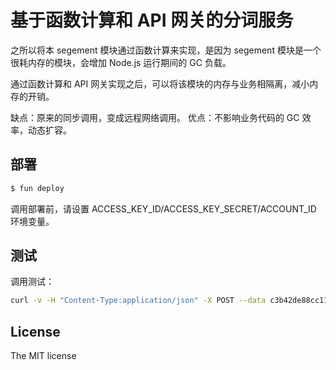 # 基于函数计算和 API 网关的分词服务

之所以将本 segement 模块通过函数计算来实现，是因为 segement 模块是一个很耗内存的模块，会增加 Node.js 运行期间的 GC 负载。

通过函数计算和 API 网关实现之后，可以将该模块的内存与业务相隔离，减小内存的开销。

缺点：原来的同步调用，变成远程网络调用。
优点：不影响业务代码的 GC 效率，动态扩容。

## 部署

```sh
$ fun deploy
```

调用部署前，请设置 ACCESS_KEY_ID/ACCESS_KEY_SECRET/ACCOUNT_ID 环境变量。

## 测试

调用测试：

```sh
curl -v -H "Content-Type:application/json" -X POST --data c3b42de88cc11dd6842c617-cn-hangzhou.alicloudapi.com/do_segement
```

## License

The MIT license
